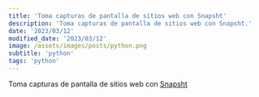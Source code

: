 ```yaml
---
title: 'Toma capturas de pantalla de sitios web con Snapsht'
description: 'Toma capturas de pantalla de sitios web con Snapsht.'
date: '2023/03/12'
modified_date: '2023/03/12'
image: /assets/images/posts/python.png
subtitle: 'python'
tags: 'python'
---
```


Toma capturas de pantalla de sitios web con [Snapsht](https://snapsht.com/)
